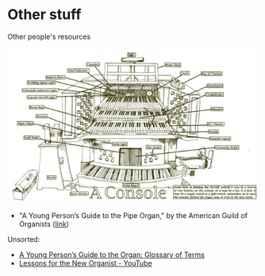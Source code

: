 # Other stuff
Other people's resources

![Diagram of an organ console and its labeled parts](/assets/img/console.jpg)

- "A Young Person’s Guide to the Pipe Organ," by the American Guild of Organists ([link](https://www.agohq.org/young-persons-guide/))





Unsorted:
- [A Young Person’s Guide to the Organ: Glossary of Terms](https://www.agohq.org/young-persons-guide-glossary-of-terms/)
- [Lessons for the New Organist - YouTube](https://www.youtube.com/playlist?list=PLSJ9JGlhsPJuklW5F3yEQSXhpJzPgAJcL)
